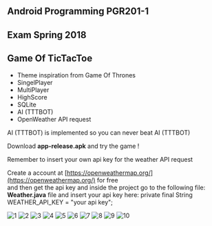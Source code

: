 ## Android Programming PGR201-1

## Exam Spring 2018

## Game Of TicTacToe

* Theme inspiration from Game Of Thrones
* SingelPlayer
* MultiPlayer
* HighScore
* SQLite
* AI (TTTBOT)
* OpenWeather API request

AI (TTTBOT) is implemented so you can never beat AI (TTTBOT)

Download **app-release.apk** and try the game !

Remember to insert your own api key for the weather API request

Create a account at [https://openweathermap.org/](https://openweathermap.org/) for free</br>
and then get the api key and inside the project go to the following file:</br>
**Weather.java** file and insert your api key here: private final String WEATHER_API_KEY = "your api key";

![1](https://user-images.githubusercontent.com/29889280/39089824-90bc9eec-45cf-11e8-882c-19a2294ab41d.png)
![2](https://user-images.githubusercontent.com/29889280/39089825-91dc22e8-45cf-11e8-9eee-cb428212caa7.png)
![3](https://user-images.githubusercontent.com/29889280/39089826-932dea96-45cf-11e8-8896-544f4642b06b.png)
![4](https://user-images.githubusercontent.com/29889280/39089827-94d73122-45cf-11e8-886d-07105a018555.png)
![5](https://user-images.githubusercontent.com/29889280/39089828-960847ca-45cf-11e8-8680-d420c8ac1ce6.png)
![6](https://user-images.githubusercontent.com/29889280/39089829-972ab25a-45cf-11e8-94d4-2361caa24a49.png)
![7](https://user-images.githubusercontent.com/29889280/39089830-98873010-45cf-11e8-9b32-4bf1bfec5bc7.png)
![8](https://user-images.githubusercontent.com/29889280/39089831-9a2b345c-45cf-11e8-8384-ea048cd96aae.png)
![9](https://user-images.githubusercontent.com/29889280/39089832-9ba86b06-45cf-11e8-9354-c47c5f8690b0.png)
![10](https://user-images.githubusercontent.com/29889280/39089833-9d0a88bc-45cf-11e8-87ac-3105e6fc1197.png)
